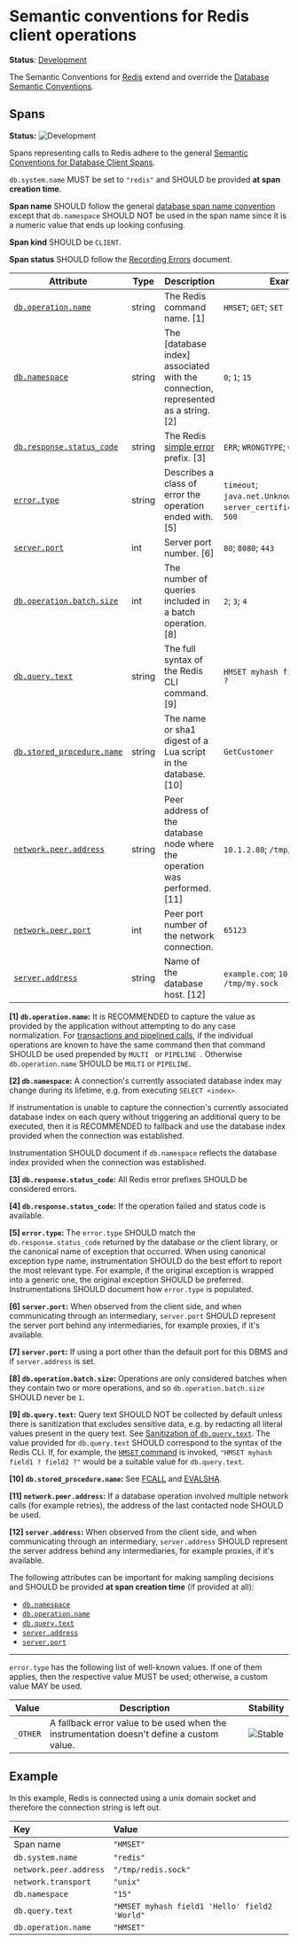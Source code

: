 <!--- Hugo front matter used to generate the website version of this page:
linkTitle: Redis
--->

# Semantic conventions for Redis client operations

**Status**: [Development][DocumentStatus]

The Semantic Conventions for [Redis](https://redis.com/) extend and override the [Database Semantic Conventions](database-spans.md).

## Spans
<!-- semconv span.db.redis.client -->
<!-- NOTE: THIS TEXT IS AUTOGENERATED. DO NOT EDIT BY HAND. -->
<!-- see templates/registry/markdown/snippet.md.j2 -->
<!-- prettier-ignore-start -->
<!-- markdownlint-capture -->
<!-- markdownlint-disable -->

**Status:** ![Development](https://img.shields.io/badge/-development-blue)

Spans representing calls to Redis adhere to the general [Semantic Conventions for Database Client Spans](/docs/database/database-spans.md).

`db.system.name` MUST be set to `"redis"` and SHOULD be provided **at span creation time**.

**Span name** SHOULD follow the general [database span name convention](/docs/database/database-spans.md#name)
except that `db.namespace` SHOULD NOT be used in the span name since it is a numeric value that ends up
looking confusing.

**Span kind** SHOULD be `CLIENT`.

**Span status** SHOULD follow the [Recording Errors](/docs/general/recording-errors.md) document.

| Attribute  | Type | Description  | Examples  | [Requirement Level](https://opentelemetry.io/docs/specs/semconv/general/attribute-requirement-level/) | Stability |
|---|---|---|---|---|---|
| [`db.operation.name`](/docs/attributes-registry/db.md) | string | The Redis command name. [1] | `HMSET`; `GET`; `SET` | `Required` | ![Release Candidate](https://img.shields.io/badge/-rc-mediumorchid) |
| [`db.namespace`](/docs/attributes-registry/db.md) | string | The [database index] associated with the connection, represented as a string. [2] | `0`; `1`; `15` | `Conditionally Required` If and only if it can be captured reliably. | ![Release Candidate](https://img.shields.io/badge/-rc-mediumorchid) |
| [`db.response.status_code`](/docs/attributes-registry/db.md) | string | The Redis [simple error](https://redis.io/docs/latest/develop/reference/protocol-spec/#simple-errors) prefix. [3] | `ERR`; `WRONGTYPE`; `CLUSTERDOWN` | `Conditionally Required` [4] | ![Release Candidate](https://img.shields.io/badge/-rc-mediumorchid) |
| [`error.type`](/docs/attributes-registry/error.md) | string | Describes a class of error the operation ended with. [5] | `timeout`; `java.net.UnknownHostException`; `server_certificate_invalid`; `500` | `Conditionally Required` If and only if the operation failed. | ![Stable](https://img.shields.io/badge/-stable-lightgreen) |
| [`server.port`](/docs/attributes-registry/server.md) | int | Server port number. [6] | `80`; `8080`; `443` | `Conditionally Required` [7] | ![Stable](https://img.shields.io/badge/-stable-lightgreen) |
| [`db.operation.batch.size`](/docs/attributes-registry/db.md) | int | The number of queries included in a batch operation. [8] | `2`; `3`; `4` | `Recommended` | ![Release Candidate](https://img.shields.io/badge/-rc-mediumorchid) |
| [`db.query.text`](/docs/attributes-registry/db.md) | string | The full syntax of the Redis CLI command. [9] | `HMSET myhash field1 ? field2 ?` | `Recommended` | ![Release Candidate](https://img.shields.io/badge/-rc-mediumorchid) |
| [`db.stored_procedure.name`](/docs/attributes-registry/db.md) | string | The name or sha1 digest of a Lua script in the database. [10] | `GetCustomer` | `Recommended` If operation applies to a specific Lua script. | ![Release Candidate](https://img.shields.io/badge/-rc-mediumorchid) |
| [`network.peer.address`](/docs/attributes-registry/network.md) | string | Peer address of the database node where the operation was performed. [11] | `10.1.2.80`; `/tmp/my.sock` | `Recommended` | ![Stable](https://img.shields.io/badge/-stable-lightgreen) |
| [`network.peer.port`](/docs/attributes-registry/network.md) | int | Peer port number of the network connection. | `65123` | `Recommended` if and only if `network.peer.address` is set. | ![Stable](https://img.shields.io/badge/-stable-lightgreen) |
| [`server.address`](/docs/attributes-registry/server.md) | string | Name of the database host. [12] | `example.com`; `10.1.2.80`; `/tmp/my.sock` | `Recommended` | ![Stable](https://img.shields.io/badge/-stable-lightgreen) |

**[1] `db.operation.name`:** It is RECOMMENDED to capture the value as provided by the application without attempting to do any case normalization.
For [transactions and pipelined calls](https://redis.io/docs/latest/develop/clients/redis-py/transpipe/), if the individual operations are known to have the same command then that command SHOULD be used prepended by `MULTI ` or `PIPELINE `. Otherwise `db.operation.name` SHOULD be `MULTI` or `PIPELINE`.

**[2] `db.namespace`:** A connection's currently associated database index may change during its lifetime, e.g. from executing `SELECT <index>`.

If instrumentation is unable to capture the connection's currently associated database index on each query
without triggering an additional query to be executed,
then it is RECOMMENDED to fallback and use the database index provided when the connection was established.

Instrumentation SHOULD document if `db.namespace` reflects the database index provided when the connection was established.

**[3] `db.response.status_code`:** All Redis error prefixes SHOULD be considered errors.

**[4] `db.response.status_code`:** If the operation failed and status code is available.

**[5] `error.type`:** The `error.type` SHOULD match the `db.response.status_code` returned by the database or the client library, or the canonical name of exception that occurred.
When using canonical exception type name, instrumentation SHOULD do the best effort to report the most relevant type. For example, if the original exception is wrapped into a generic one, the original exception SHOULD be preferred.
Instrumentations SHOULD document how `error.type` is populated.

**[6] `server.port`:** When observed from the client side, and when communicating through an intermediary, `server.port` SHOULD represent the server port behind any intermediaries, for example proxies, if it's available.

**[7] `server.port`:** If using a port other than the default port for this DBMS and if `server.address` is set.

**[8] `db.operation.batch.size`:** Operations are only considered batches when they contain two or more operations, and so `db.operation.batch.size` SHOULD never be `1`.

**[9] `db.query.text`:** Query text SHOULD NOT be collected by default unless there is sanitization that excludes sensitive data, e.g. by redacting all literal values present in the query text.
See [Sanitization of `db.query.text`](/docs/database/database-spans.md#sanitization-of-dbquerytext).
The value provided for `db.query.text` SHOULD correspond to the syntax of the Redis CLI. If, for example, the [`HMSET` command](https://redis.io/docs/latest/commands/hmset) is invoked, `"HMSET myhash field1 ? field2 ?"` would be a suitable value for `db.query.text`.

**[10] `db.stored_procedure.name`:** See [FCALL](https://redis.io/docs/latest/commands/fcall/) and [EVALSHA](https://redis.io/docs/latest/commands/evalsha/).

**[11] `network.peer.address`:** If a database operation involved multiple network calls (for example retries), the address of the last contacted node SHOULD be used.

**[12] `server.address`:** When observed from the client side, and when communicating through an intermediary, `server.address` SHOULD represent the server address behind any intermediaries, for example proxies, if it's available.

The following attributes can be important for making sampling decisions
and SHOULD be provided **at span creation time** (if provided at all):

* [`db.namespace`](/docs/attributes-registry/db.md)
* [`db.operation.name`](/docs/attributes-registry/db.md)
* [`db.query.text`](/docs/attributes-registry/db.md)
* [`server.address`](/docs/attributes-registry/server.md)
* [`server.port`](/docs/attributes-registry/server.md)

---

`error.type` has the following list of well-known values. If one of them applies, then the respective value MUST be used; otherwise, a custom value MAY be used.

| Value  | Description | Stability |
|---|---|---|
| `_OTHER` | A fallback error value to be used when the instrumentation doesn't define a custom value. | ![Stable](https://img.shields.io/badge/-stable-lightgreen) |

<!-- markdownlint-restore -->
<!-- prettier-ignore-end -->
<!-- END AUTOGENERATED TEXT -->
<!-- endsemconv -->

## Example

In this example, Redis is connected using a unix domain socket and therefore the connection string is left out.

| Key                       | Value |
|:--------------------------| :-------------------------------------------- |
| Span name                 | `"HMSET"` |
| `db.system.name`          | `"redis"` |
| `network.peer.address`    | `"/tmp/redis.sock"` |
| `network.transport`       | `"unix"` |
| `db.namespace`            | `"15"` |
| `db.query.text`           | `"HMSET myhash field1 'Hello' field2 'World"` |
| `db.operation.name`       | `"HMSET"` |

[DocumentStatus]: https://opentelemetry.io/docs/specs/otel/document-status
